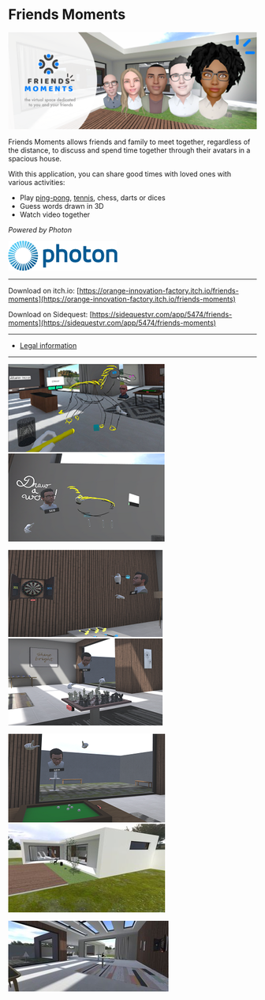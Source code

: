 # Friends Moments

![Friends moments](friendsmoments.png)

Friends Moments allows friends and family to meet together, regardless of the distance, to discuss and spend time together through their avatars in a spacious house.

With this application, you can share good times with loved ones with various activities:
- Play [ping-pong](https://www.youtube.com/watch?v=IlstWSBDmEI), [tennis](https://www.youtube.com/watch?v=N3zQ_LlLdAU), chess, darts or dices
- Guess words drawn in 3D
- Watch video together



_Powered by Photon_

[![Photon](img/logo-photon.png)](https://www.photonengine.com/)

----

Download on itch.io: [https://orange-innovation-factory.itch.io/friends-moments](https://orange-innovation-factory.itch.io/friends-moments)

Download on Sidequest: [https://sidequestvr.com/app/5474/friends-moments](https://sidequestvr.com/app/5474/friends-moments)

----

* [Legal information](Legals.md)

----

[![Image Draw A word - Drawer](img/FM1_thumbnail.png)](img/FM1.png)
[![Image Draw A word - Guesser](img/FM2_thumbnail.png)](img/FM2.png)

[![Image Darts](img/FM3_thumbnail.png)](img/FM3.png)
[![Image Chess](img/FM4_thumbnail.png)](img/FM4.png)

[![Image Dices](img/FM5_thumbnail.png)](img/FM5.png)
[![Image House1](img/FM6_thumbnail.jpg)](img/FM6.jpg)

[![Image House2](img/FM7_thumbnail.jpg)](img/FM7.jpg)
